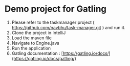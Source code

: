 # Demo project for Gatling

1. Please refer to the taskmanager project ( https://github.com/navbhu/task-manager.git ) and run it.
2. Clone the project in IntelliJ
3. Load the maven file
4. Navigate to Engine.java
5. Run the application
6. Gatling documentation : [https://gatling.io/docs/](https://gatling.io/docs/gatling/)
